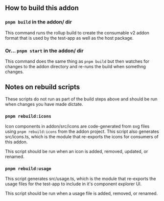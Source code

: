 ## How to build this addon

### `pnpm build` in the addon/ dir

This command runs the rollup build to create the consumable v2 addon format that is used by the test-app as well as the host package.

### Or... `pnpm start` in the addon/ dir

This command does the same thing as `pnpm build` but then watches for changes to the addon directory and re-runs the build when somethng changes.

## Notes on rebuild scripts

These scripts do not run as part of the build steps above and should be run when changes you have made dictate.

### `pnpm rebuild:icons`

Icon components in addon/src/icons are code-generated from svg files using `pnpm rebuild:icons` from the addon project. This script also generates src/icons.ts, which is the module that re-exports the icons for consumers of this addon.

This script should be run when an icon is added, removed, updated, or renamed.

### `pnpm rebuild:usage`

This script generates src/usage.ts, which is the module that re-exports the usage files for the test-app to include in it's component explorer UI.

This script should be run when a usage file is added, removed, or renamed.
